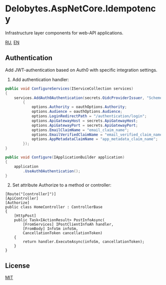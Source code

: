 # Delobytes.AspNetCore.Idempotency
Infrastructure layer components for web-API applications.

[RU](README.md), [EN](README.en.md)

## Authentication
Add JWT-authentication based on Auth0 with specific integration settings.

1. Add authentication handler:  

```csharp
public void ConfigureServices(IServiceCollection services)
{
    services.AddAuth0Authentication(secrets.OidcProviderIssuer, "SchemeName", options =>
        {
            options.Authority = oauthOptions.Authority;
            options.Audience = oauthOptions.Audience;
            options.LoginRedirectPath = "/authentication/login";
            options.ApiGatewayHost = secrets.ApiGatewayHost;
            options.ApiGatewayPort = secrets.ApiGatewayPort;
            options.EmailClaimName = "email_claim_name";
            options.EmailVerifiedClaimName = "email_verified_claim_name";
            options.AppMetadataClaimName = "app_metadata_claim_name";
        });
}

public void Configure(IApplicationBuilder application)
{
    application
        .UseAuth0Authentication();     
}
```

2. Set attribute Authorize to a method or controller:

```
[Route("[controller]")]
[ApiController]
[Authorize]
public class HomeController : ControllerBase
{
    [HttpPost]
    public Task<IActionResult> PostInfoAsync(
        [FromServices] IPostClientInfoAh handler,
        [FromBody] InfoSm infoSm,
        CancellationToken cancellationToken)
    {
        return handler.ExecuteAsync(infoSm, cancellationToken);
    }
}
```

## License
[MIT](https://github.com/a-postx/Delobytes.AspNetCore.Infrastructure/blob/master/LICENSE)